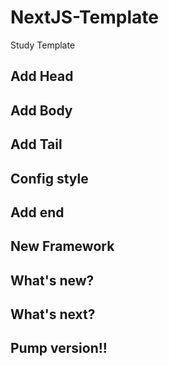 # NextJS-Template
Study Template

## Add Head

## Add Body

## Add Tail

## Config style

## Add end

## New Framework

## What's new?

## What's next?

## Pump version!!
